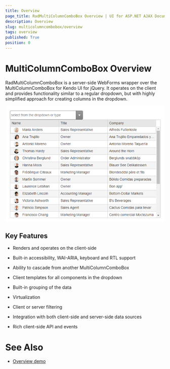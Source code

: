 ```yaml
---
title: Overview
page_title: RadMultiColumnComboBox Overview | UI for ASP.NET AJAX Documentation
description: Overview
slug: multicolumncombobox/overview
tags: overview
published: True
position: 0
---
```


# MultiColumnComboBox Overview

RadMultiColumnComboBox is a server-side WebForms wrapper over the MultiColumnComboBox for Kendo UI for jQuery. It operates on the client and provides functionality similar to a regular dropdown, but with highly simplified approach for creating columns in the dropdown.

![navigation-overview](images/multicolumncombobox-overview.png)

## Key Features

* Renders and operates on the client-side

* Built-in accessibility, WAI-ARIA, keyboard and RTL support

* Ability to cascade from another MultiColumnComboBox

* Client templates for all components in the dropdown

* Built-in grouping of the data

* Virtualization

* Client or server filtering

* Integration with both client-side and server-side data sources

* Rich client-side API and events


# See Also

 * [Overview demo](http://demos.telerik.com/aspnet-ajax/multicolumncombobox/overview/defaultcs.aspx)
